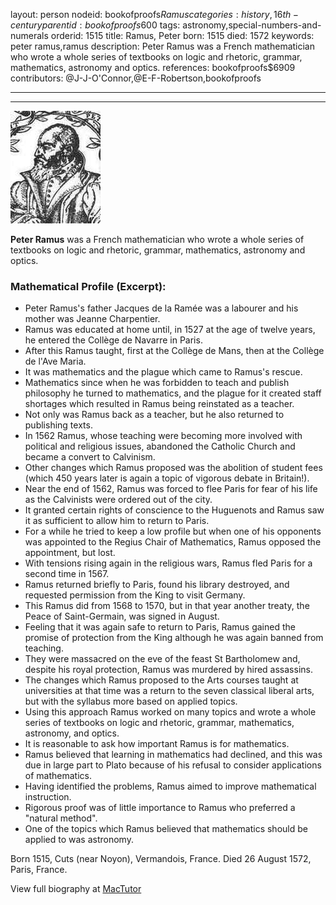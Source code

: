 layout: person
nodeid: bookofproofs$Ramus
categories: history,16th-century
parentid: bookofproofs$600
tags: astronomy,special-numbers-and-numerals
orderid: 1515
title: Ramus, Peter
born: 1515
died: 1572
keywords: peter ramus,ramus
description: Peter Ramus was a French mathematician who wrote a whole series of textbooks on logic and rhetoric, grammar, mathematics, astronomy and optics.
references: bookofproofs$6909
contributors: @J-J-O'Connor,@E-F-Robertson,bookofproofs

---



---

![Ramus.jpg](https://github.com/bookofproofs/bookofproofs.github.io/blob/main/_sources/_assets/images/portraits/Ramus.jpg?raw=true)

**Peter Ramus** was a French mathematician who wrote a whole series of textbooks on logic and rhetoric, grammar, mathematics, astronomy and optics.

### Mathematical Profile (Excerpt):
* Peter Ramus's father Jacques de la Ramée was a labourer and his mother was Jeanne Charpentier.
* Ramus was educated at home until, in 1527 at the age of twelve years, he entered the Collège de Navarre in Paris.
* After this Ramus taught, first at the Collège de Mans, then at the Collège de l'Ave Maria.
* It was mathematics and the plague which came to Ramus's rescue.
* Mathematics since when he was forbidden to teach and publish philosophy he turned to mathematics, and the plague for it created staff shortages which resulted in Ramus being reinstated as a teacher.
* Not only was Ramus back as a teacher, but he also returned to publishing texts.
* In 1562 Ramus, whose teaching were becoming more involved with political and religious issues, abandoned the Catholic Church and became a convert to Calvinism.
* Other changes which Ramus proposed was the abolition of student fees (which 450 years later is again a topic of vigorous debate in Britain!).
* Near the end of 1562, Ramus was forced to flee Paris for fear of his life as the Calvinists were ordered out of the city.
* It granted certain rights of conscience to the Huguenots and Ramus saw it as sufficient to allow him to return to Paris.
* For a while he tried to keep a low profile but when one of his opponents was appointed to the Regius Chair of Mathematics, Ramus opposed the appointment, but lost.
* With tensions rising again in the religious wars, Ramus fled Paris for a second time in 1567.
* Ramus returned briefly to Paris, found his library destroyed, and requested permission from the King to visit Germany.
* This Ramus did from 1568 to 1570, but in that year another treaty, the Peace of Saint-Germain, was signed in August.
* Feeling that it was again safe to return to Paris, Ramus gained the promise of protection from the King although he was again banned from teaching.
* They were massacred on the eve of the feast St Bartholomew and, despite his royal protection, Ramus was murdered by hired assassins.
* The changes which Ramus proposed to the Arts courses taught at universities at that time was a return to the seven classical liberal arts, but with the syllabus more based on applied topics.
* Using this approach Ramus worked on many topics and wrote a whole series of textbooks on logic and rhetoric, grammar, mathematics, astronomy, and optics.
* It is reasonable to ask how important Ramus is for mathematics.
* Ramus believed that learning in mathematics had declined, and this was due in large part to Plato because of his refusal to consider applications of mathematics.
* Having identified the problems, Ramus aimed to improve mathematical instruction.
* Rigorous proof was of little importance to Ramus who preferred a "natural method".
* One of the topics which Ramus believed that mathematics should be applied to was astronomy.

Born 1515, Cuts (near Noyon), Vermandois, France. Died 26 August 1572, Paris, France.

View full biography at [MacTutor](https://mathshistory.st-andrews.ac.uk/Biographies/Ramus/)
